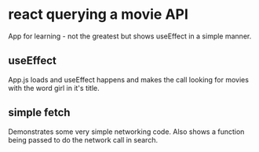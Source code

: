# react querying a movie API

App for learning - not the greatest but shows useEffect in a simple manner.

## useEffect

App.js loads and useEffect happens and makes the call looking for movies with the word girl in it's title.

## simple fetch

Demonstrates some very simple networking code. Also shows a function being passed to do the network call in search.
